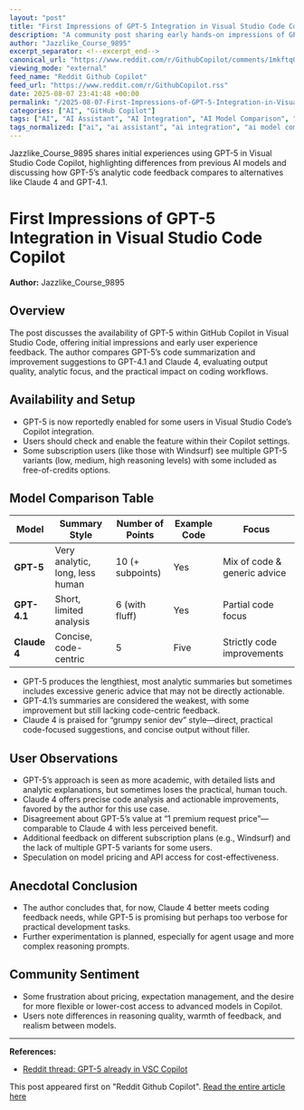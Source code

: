 ```yaml
---
layout: "post"
title: "First Impressions of GPT-5 Integration in Visual Studio Code Copilot"
description: "A community post sharing early hands-on impressions of GPT-5 within GitHub Copilot in Visual Studio Code, comparing its code summarization and improvement suggestions to GPT-4.1 and Claude 4. The author discusses the analytic style of GPT-5, pricing concerns, and practical usability for developers."
author: "Jazzlike_Course_9895"
excerpt_separator: <!--excerpt_end-->
canonical_url: "https://www.reddit.com/r/GithubCopilot/comments/1mkftq0/gpt5_already_in_vsc_copilot/"
viewing_mode: "external"
feed_name: "Reddit Github Copilot"
feed_url: "https://www.reddit.com/r/GithubCopilot.rss"
date: 2025-08-07 23:41:48 +00:00
permalink: "/2025-08-07-First-Impressions-of-GPT-5-Integration-in-Visual-Studio-Code-Copilot.html"
categories: ["AI", "GitHub Copilot"]
tags: ["AI", "AI Assistant", "AI Integration", "AI Model Comparison", "Claude 4", "Code Summarization", "Community", "Copilot Settings", "Developer Experience", "GitHub Copilot", "GPT 4.1", "GPT 5", "Microsoft", "Pricing", "Prompt Engineering", "VS Code", "VS Code Extensions"]
tags_normalized: ["ai", "ai assistant", "ai integration", "ai model comparison", "claude 4", "code summarization", "community", "copilot settings", "developer experience", "github copilot", "gpt 4dot1", "gpt 5", "microsoft", "pricing", "prompt engineering", "vs code", "vs code extensions"]
---
```


Jazzlike_Course_9895 shares initial experiences using GPT-5 in Visual Studio Code Copilot, highlighting differences from previous AI models and discussing how GPT-5’s analytic code feedback compares to alternatives like Claude 4 and GPT-4.1.<!--excerpt_end-->

# First Impressions of GPT-5 Integration in Visual Studio Code Copilot

**Author:** Jazzlike_Course_9895

## Overview

The post discusses the availability of GPT-5 within GitHub Copilot in Visual Studio Code, offering initial impressions and early user experience feedback. The author compares GPT-5’s code summarization and improvement suggestions to GPT-4.1 and Claude 4, evaluating output quality, analytic focus, and the practical impact on coding workflows.

## Availability and Setup

- GPT-5 is now reportedly enabled for some users in Visual Studio Code’s Copilot integration.
- Users should check and enable the feature within their Copilot settings.
- Some subscription users (like those with Windsurf) see multiple GPT-5 variants (low, medium, high reasoning levels) with some included as free-of-credits options.

## Model Comparison Table

| Model        | Summary Style                   | Number of Points | Example Code | Focus                        |
|--------------|---------------------------------|------------------|--------------|------------------------------|
| **GPT-5**    | Very analytic, long, less human | 10 (+ subpoints) | Yes          | Mix of code & generic advice |
| **GPT-4.1**  | Short, limited analysis         | 6  (with fluff)  | Yes          | Partial code focus           |
| **Claude 4** | Concise, code-centric           | 5                | Five         | Strictly code improvements   |

- GPT-5 produces the lengthiest, most analytic summaries but sometimes includes excessive generic advice that may not be directly actionable.
- GPT-4.1’s summaries are considered the weakest, with some improvement but still lacking code-centric feedback.
- Claude 4 is praised for “grumpy senior dev” style—direct, practical code-focused suggestions, and concise output without filler.

## User Observations

- GPT-5’s approach is seen as more academic, with detailed lists and analytic explanations, but sometimes loses the practical, human touch.
- Claude 4 offers precise code analysis and actionable improvements, favored by the author for this use case.
- Disagreement about GPT-5’s value at “1 premium request price”—comparable to Claude 4 with less perceived benefit.
- Additional feedback on different subscription plans (e.g., Windsurf) and the lack of multiple GPT-5 variants for some users.
- Speculation on model pricing and API access for cost-effectiveness.

## Anecdotal Conclusion

- The author concludes that, for now, Claude 4 better meets coding feedback needs, while GPT-5 is promising but perhaps too verbose for practical development tasks.
- Further experimentation is planned, especially for agent usage and more complex reasoning prompts.

## Community Sentiment

- Some frustration about pricing, expectation management, and the desire for more flexible or lower-cost access to advanced models in Copilot.
- Users note differences in reasoning quality, warmth of feedback, and realism between models.

---

**References:**

- [Reddit thread: GPT-5 already in VSC Copilot](https://www.reddit.com/r/GithubCopilot/comments/1mkftq0/gpt5_already_in_vsc_copilot/)

This post appeared first on "Reddit Github Copilot". [Read the entire article here](https://www.reddit.com/r/GithubCopilot/comments/1mkftq0/gpt5_already_in_vsc_copilot/)
